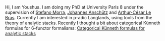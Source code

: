 
Hi, I am Youshua. I am doing my PhD at University Paris 8 under the supervision of [Stefano Morra](https://www.math.univ-paris13.fr/~morra/),
[Johannes Anschütz](https://janschuetz.perso.math.cnrs.fr) and [Arthur-César Le Bras](https://lebras.perso.math.cnrs.fr). 
Currently I am interested in p-adic Langlands, using tools from the theory of analytic stacks. 
Recently I thought a bit about categorical Künneth formulas for 6-functor formalisms: [Categorical Künneth formulas for analytic stacks](Categorical_Kunneth_formulas_for_analytic_stacks.pdf) 






